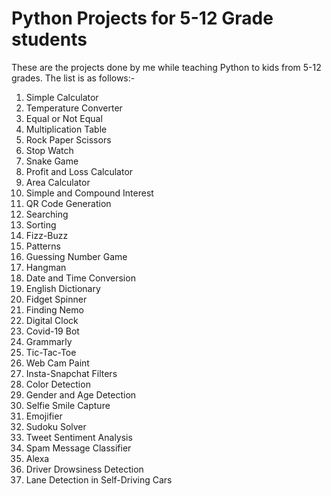 # Python Projects for 5-12 Grade students
These are the projects done by me while teaching Python to kids from 5-12 grades. The list is as follows:-
1. Simple Calculator
2. Temperature Converter
3. Equal or Not Equal
4. Multiplication Table
5. Rock Paper Scissors
6. Stop Watch
7. Snake Game
8. Profit and Loss Calculator
9. Area Calculator
10. Simple and Compound Interest
11. QR Code Generation
12. Searching
13. Sorting
14. Fizz-Buzz
15. Patterns
16. Guessing Number Game
17. Hangman
18. Date and Time Conversion
19. English Dictionary
20. Fidget Spinner
21. Finding Nemo
22. Digital Clock
23. Covid-19 Bot
24. Grammarly
25. Tic-Tac-Toe
26. Web Cam Paint
27. Insta-Snapchat Filters
28. Color Detection
29. Gender and Age Detection
30. Selfie Smile Capture
31. Emojifier
32. Sudoku Solver
33. Tweet Sentiment Analysis
34. Spam Message Classifier
35. Alexa
36. Driver Drowsiness Detection
37. Lane Detection in Self-Driving Cars
